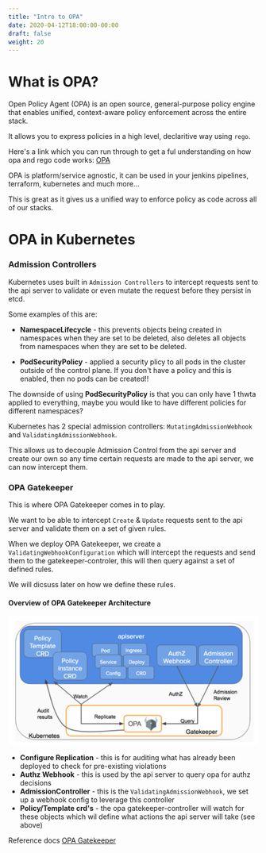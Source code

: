 ```yaml
---
title: "Intro to OPA"
date: 2020-04-12T18:00:00-00:00
draft: false
weight: 20
---
```



# What is OPA?

Open Policy Agent (OPA) is an open source, general-purpose policy engine that enables unified, context-aware policy enforcement across the entire stack.

It allows you to express policies in a high level, declaritive way using `rego`.

Here's a link which you can run through to get a ful understanding on how opa and rego code works: [OPA](https://www.openpolicyagent.org/docs/latest/)


OPA is platform/service agnostic, it can be used in your jenkins pipelines, terraform, kubernetes and much more...

This is great as it gives us a unified way to enforce policy as code across all of our stacks.


# OPA in Kubernetes

### Admission Controllers

Kubernetes uses built in `Admission Controllers` to intercept requests sent to the api server to validate or even mutate the request before they persist in etcd.

Some examples of this are:

- **NamespaceLifecycle** - this prevents objects being created in namespaces when they are set to be deleted, also deletes all objects from namespaces when they are set to be deleted.

- **PodSecurityPolicy** - applied a security plicy to all pods in the cluster outside of the control plane. If you don't have a policy and this is enabled, then no pods can be created!!

The downside of using **PodSecurityPolicy** is that you can only have 1 thwta applied to everything, maybe you would like to have different policies for different namespaces?

Kubernetes has 2 special admission controllers: `MutatingAdmissionWebhook` and `ValidatingAdmissionWebhook`.

This allows us to decouple Admission Control from the api server and create our own so any time certain requests are made to the api server, we can now intercept them.

### OPA Gatekeeper


This is where OPA Gatekeeper comes in to play.

We want to be able to intercept `Create` & `Update` requests sent to the api server and validate them on a set of given rules. 

When we deploy OPA Gatekeeper, we create a `ValidatingWebhookConfiguration` which will intercept the requests and send them to the gatekeeper-controler, this will then query against a set of defined rules.

We will dicsuss later on how we define these rules.

#### Overview of OPA Gatekeeper Architecture

![OPA gatekeeper](../../../static/images/opa-gatekeeper.png)

- **Configure Replication** - this is for auditing what has already been deployed to check for pre-existing violations
- **Authz Webhook** - this is used by the api server to query opa for authz decisions
- **AdmissionController** - this is the `ValidatingAdmissionWebhook`, we set up a webhook config to leverage this controller
- **Policy/Template crd's** - the opa gatekeeper-controller will watch for these objects which wil define what actions the api server will take (see above)


Reference docs [OPA Gatekeeper](https://kubernetes.io/blog/2019/08/06/opa-gatekeeper-policy-and-governance-for-kubernetes/)
